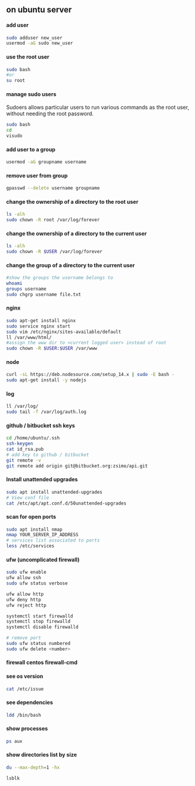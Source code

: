 
## on ubuntu server


#### add user
```bash
sudo adduser new_user
usermod -aG sudo new_user
```


#### use the root user
```bash
sudo bash
#or
su root
```
#### manage sudo users 
Sudoers allows particular users to run various commands as the root user, without needing the root password.
```bash
sudo bash
cd
visudo
```

#### add user to a group
```bash
usermod -aG groupname username
```
#### remove user from group
```bash
gpasswd --delete username groupname
```

#### change the ownership of a directory to the root user
```bash
ls -alh
sudo chown -R root /var/log/forever
```

#### change the ownership of a directory to the current user
```bash
ls -alh
sudo chown -R $USER /var/log/forever
```

#### change the group of a directory to the current user
```bash
#show the groups the username belongs to
whoami
groups username
sudo chgrp username file.txt
```


#### nginx
```bash
sudo apt-get install nginx
sudo service nginx start
sudo vim /etc/nginx/sites-available/default
ll /var/www/html/
#assign the www dir to <current logged user> instead of root
sudo chown -R $USER:$USER /var/www
```

#### node
```bash
curl -sL https://deb.nodesource.com/setup_14.x | sudo -E bash -
sudo apt-get install -y nodejs
```


#### log
```bash
ll /var/log/
sudo tail -f /var/log/auth.log
```


#### github / bitbucket ssh keys
```bash
cd /home/ubuntu/.ssh
ssh-keygen
cat id_rsa.pub
# add key to github / bitbucket
git remote -v
git remote add origin git@bitbucket.org:zsimo/api.git
```

#### Install unattended upgrades
```bash
sudo apt install unattended-upgrades
# View conf file
cat /etc/apt/apt.conf.d/50unattended-upgrades
```

#### scan for open ports
```bash
sudo apt install nmap
nmap YOUR_SERVER_IP_ADDRESS
# services list associated to ports
less /etc/services
```

#### ufw (uncomplicated firewall)
```bash
sudo ufw enable
ufw allow ssh
sudo ufw status verbose

ufw allow http
ufw deny http
ufw reject http
```
```bash
systemctl start firewalld
systemctl stop firewalld
systemctl disable firewalld
```
```bash
# remove port
sudo ufw status numbered
sudo ufw delete <number>
```

#### firewall centos firewall-cmd

#### see os version
```bash
cat /etc/issue
```

#### see dependencies
```bash
ldd /bin/bash
```

#### show processes
```bash
ps aux
```

#### show directories list by size
```bash
du --max-depth=1 -hx
```
```bash
lsblk
```

 
